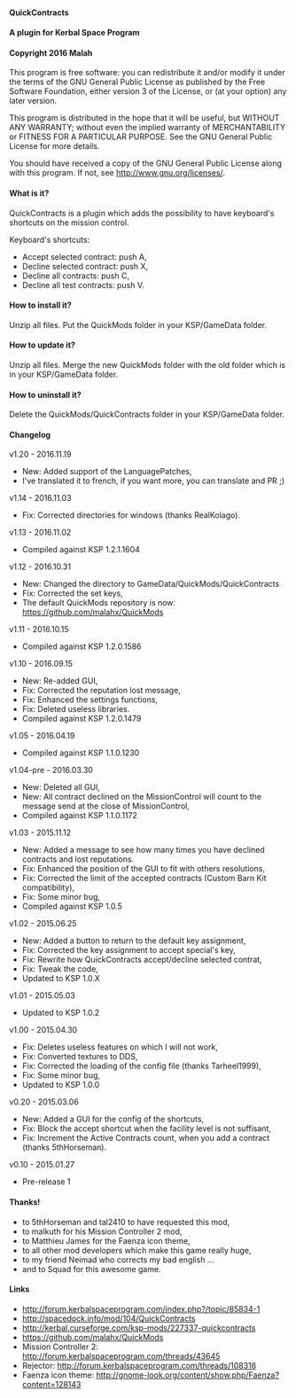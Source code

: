 ﻿#### QuickContracts
#### A plugin for Kerbal Space Program
#### Copyright 2016 Malah

This program is free software: you can redistribute it and/or modify
it under the terms of the GNU General Public License as published by
the Free Software Foundation, either version 3 of the License, or
(at your option) any later version.

This program is distributed in the hope that it will be useful,
but WITHOUT ANY WARRANTY; without even the implied warranty of
MERCHANTABILITY or FITNESS FOR A PARTICULAR PURPOSE.  See the
GNU General Public License for more details.

You should have received a copy of the GNU General Public License
along with this program.  If not, see <http://www.gnu.org/licenses/>. 


#### What is it?

QuickContracts is a plugin which adds the possibility to have keyboard's shortcuts on the mission control.

Keyboard's shortcuts:
* Accept selected contract: push A,
* Decline selected contract: push X,
* Decline all contracts: push C,
* Decline all test contracts: push V.

#### How to install it?

Unzip all files. Put the QuickMods folder in your KSP/GameData folder.

#### How to update it?

Unzip all files. Merge the new QuickMods folder with the old folder which is in your KSP/GameData folder.

#### How to uninstall it?

Delete the QuickMods/QuickContracts folder in your KSP/GameData folder.

#### Changelog

v1.20 - 2016.11.19
* New: Added support of the LanguagePatches,
* I've translated it to french, if you want more, you can translate and PR ;)

v1.14 - 2016.11.03
* Fix: Corrected directories for windows (thanks RealKolago).

v1.13 - 2016.11.02
* Compiled against KSP 1.2.1.1604

v1.12 - 2016.10.31
* New: Changed the directory to GameData/QuickMods/QuickContracts
* Fix: Corrected the set keys,
* The default QuickMods repository is now: https://github.com/malahx/QuickMods

v1.11 - 2016.10.15
* Compiled against KSP 1.2.0.1586

v1.10 - 2016.09.15
* New: Re-added GUI,
* Fix: Corrected the reputation lost message,
* Fix: Enhanced the settings functions,
* Fix: Deleted useless libraries.
* Compiled against KSP 1.2.0.1479

v1.05 - 2016.04.19
* Compiled against KSP 1.1.0.1230

v1.04-pre - 2016.03.30
* New: Deleted all GUI,
* New: All contract declined on the MissionControl will count to the message send at the close of MissionControl,
* Compiled against KSP 1.1.0.1172

v1.03 - 2015.11.12
* New: Added a message to see how many times you have declined contracts and lost reputations.
* Fix: Enhanced the position of the GUI to fit with others resolutions,
* Fix: Corrected the limit of the accepted contracts (Custom Barn Kit compatibility),
* Fix: Some minor bug,
* Compiled against KSP 1.0.5

v1.02 - 2015.06.25
* New: Added a button to return to the default key assignment,
* Fix: Corrected the key assignment to accept special's key,
* Fix: Rewrite how QuickContracts accept/decline selected contrat,
* Fix: Tweak the code,
* Updated to KSP 1.0.X

v1.01 - 2015.05.03
* Updated to KSP 1.0.2

v1.00 - 2015.04.30
* Fix: Deletes useless features on which I will not work,
* Fix: Converted textures to DDS,
* Fix: Corrected the loading of the config file (thanks Tarheel1999),
* Fix: Some minor bug,
* Updated to KSP 1.0.0

v0.20 - 2015.03.06
* New: Added a GUI for the config of the shortcuts, 
* Fix: Block the accept shortcut when the facility level is not suffisant,
* Fix: Increment the Active Contracts count, when you add a contract (thanks 5thHorseman).

v0.10 - 2015.01.27
* Pre-release 1

#### Thanks!

* to 5thHorseman and tal2410 to have requested this mod,
* to malkuth for his Mission Controller 2 mod,
* to Matthieu James for the Faenza icon theme,
* to all other mod developers which make this game really huge,
* to my friend Neimad who corrects my bad english ...
* and to Squad for this awesome game.

#### Links

* http://forum.kerbalspaceprogram.com/index.php?/topic/85834-1
* http://spacedock.info/mod/104/QuickContracts
* http://kerbal.curseforge.com/ksp-mods/227337-quickcontracts
* https://github.com/malahx/QuickMods
* Mission Controller 2: http://forum.kerbalspaceprogram.com/threads/43645
* Rejector: http://forum.kerbalspaceprogram.com/threads/108316
* Faenza icon theme: http://gnome-look.org/content/show.php/Faenza?content=128143
